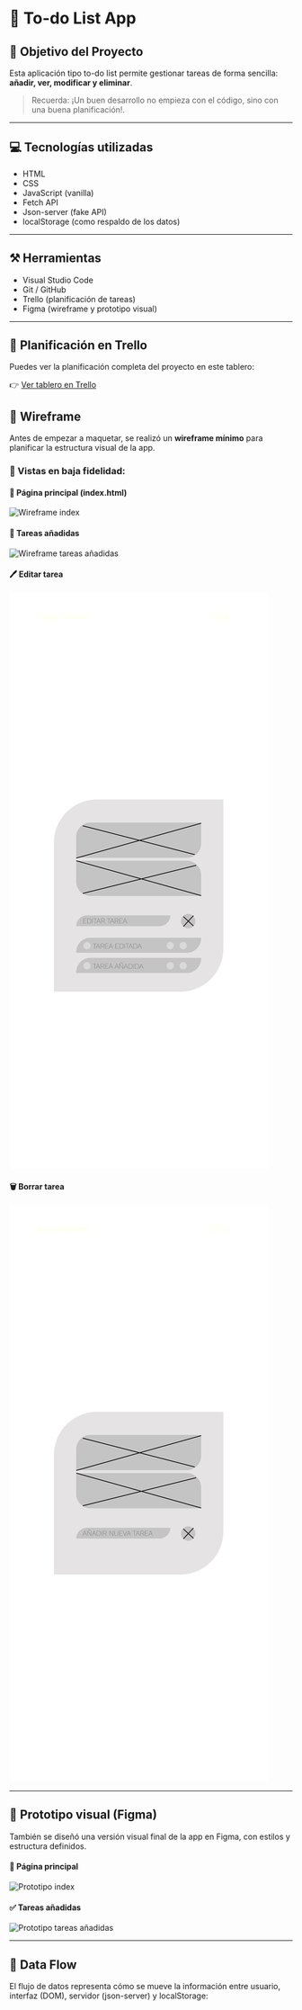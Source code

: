 # 📝 To-do List App

## 📆 Objetivo del Proyecto
Esta aplicación tipo to-do list permite gestionar tareas de forma sencilla: **añadir, ver, modificar y eliminar**.  
> Recuerda: ¡Un buen desarrollo no empieza con el código, sino con una buena planificación!.

---

## 💻 Tecnologías utilizadas

- HTML
- CSS
- JavaScript (vanilla)
- Fetch API
- Json-server (fake API)
- localStorage (como respaldo de los datos)

---

## ⚒️ Herramientas

- Visual Studio Code
- Git / GitHub
- Trello (planificación de tareas)
- Figma (wireframe y prototipo visual)

---

## 📌 Planificación en Trello

Puedes ver la planificación completa del proyecto en este tablero:

👉 [Ver tablero en Trello](https://trello.com/b/XW0YZtyD/todo-listapp)



## 🧩 Wireframe

Antes de empezar a maquetar, se realizó un **wireframe mínimo** para planificar la estructura visual de la app.  

### 📐 Vistas en baja fidelidad:

#### 📄 Página principal (index.html)
![Wireframe index](img/wireframe-index.png)

#### 🧩 Tareas añadidas
![Wireframe tareas añadidas](img/wireframe-tareas-anadidas.png)

#### 🖊️ Editar tarea
![Wireframe editar](img/wireframe-editar.png)

#### 🗑️ Borrar tarea
![Wireframe borrar](img/wireframe-borrar.png)

---

## 🎨 Prototipo visual (Figma)

También se diseñó una versión visual final de la app en Figma, con estilos y estructura definidos.  

#### 🎨 Página principal
![Prototipo index](img/prototipo-index.png)

#### ✅ Tareas añadidas
![Prototipo tareas añadidas](img/prototipo-tareas-anadidas.png)

---

## 🔁 Data Flow

El flujo de datos representa cómo se mueve la información entre usuario, interfaz (DOM), servidor (json-server) y localStorage:

